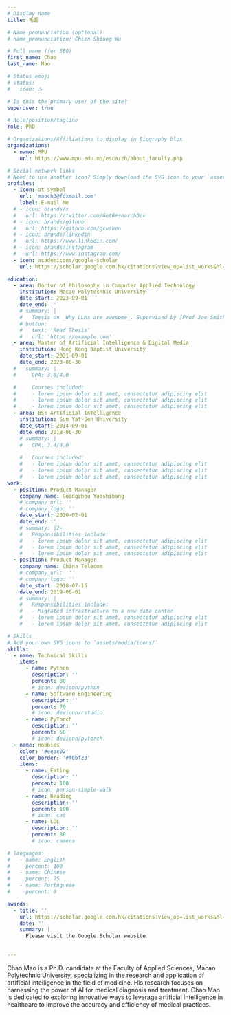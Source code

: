 ```yaml
---
# Display name
title: 毛超

# Name pronunciation (optional)
# name_pronunciation: Chien Shiung Wu

# Full name (for SEO)
first_name: Chao
last_name: Mao

# Status emoji
# status:
#   icon: ☕️

# Is this the primary user of the site?
superuser: true

# Role/position/tagline
role: PhD

# Organizations/Affiliations to display in Biography blox
organizations:
  - name: MPU
    url: https://www.mpu.edu.mo/esca/zh/about_faculty.php

# Social network links
# Need to use another icon? Simply download the SVG icon to your `assets/media/icons/` folder.
profiles:
  - icon: at-symbol
    url: 'maoch3@foxmail.com'
    label: E-mail Me
  # - icon: brands/x
  #   url: https://twitter.com/GetResearchDev
  # - icon: brands/github
  #   url: https://github.com/gcushen
  # - icon: brands/linkedin
  #   url: https://www.linkedin.com/
  # - icon: brands/instagram
  #   url: https://www.instagram.com/
  - icon: academicons/google-scholar
    url: https://scholar.google.com.hk/citations?view_op=list_works&hl=zh-CN&user=S4HPuI4AAAAJ&gmla=AJsN-F4Rehd6Xn73IKKqbgufm7yl-QKi2v01iUh-APKBgFf58xxIHYjRQwOC8KeGgSzzENTJYYC5HVdYNyKbT6s-So8SelenUKoRKuL6IXCUuyDRq9TJIadzFRxkSItc3tNWtmUmnItA

education:
  - area: Doctor of Philosophy in Computer Applied Technology
    institution: Macao Polytechnic University
    date_start: 2023-09-01
    date_end: ''
    # summary: |
    #   Thesis on _Why LLMs are awesome_. Supervised by [Prof Joe Smith](https://example.com). Presented papers at 5 IEEE conferences with the contributions being published in 2 Springer journals.
    # button:
    #   text: 'Read Thesis'
    #   url: 'https://example.com'
  - area: Master of Artificial Intelligence & Digital Media
    institution: Hong Kong Baptist University
    date_start: 2021-09-01
    date_end: 2023-06-30
  #   summary: |
  #     GPA: 3.8/4.0

  #     Courses included:
  #     - lorem ipsum dolor sit amet, consectetur adipiscing elit
  #     - lorem ipsum dolor sit amet, consectetur adipiscing elit
  #     - lorem ipsum dolor sit amet, consectetur adipiscing elit
  - area: BSc Artificial Intelligence
    institution: Sun Yat-Sen University
    date_start: 2014-09-01
    date_end: 2018-06-30
    # summary: |
    #   GPA: 3.4/4.0
      
    #   Courses included:
    #   - lorem ipsum dolor sit amet, consectetur adipiscing elit
    #   - lorem ipsum dolor sit amet, consectetur adipiscing elit
    #   - lorem ipsum dolor sit amet, consectetur adipiscing elit
work:
  - position: Product Manager
    company_name: Guangzhou Yaoshibang
    # company_url: ''
    # company_logo: ''
    date_start: 2020-02-01
    date_end: ''
    # summary: |2-
    #   Responsibilities include:
    #   - lorem ipsum dolor sit amet, consectetur adipiscing elit
    #   - lorem ipsum dolor sit amet, consectetur adipiscing elit
    #   - lorem ipsum dolor sit amet, consectetur adipiscing elit
  - position: Product Manager
    company_name: China Telecom
    # company_url: ''
    # company_logo: ''
    date_start: 2018-07-15
    date_end: 2019-06-01
    # summary: |
    #   Responsibilities include:
    #   - Migrated infrastructure to a new data center
    #   - lorem ipsum dolor sit amet, consectetur adipiscing elit
    #   - lorem ipsum dolor sit amet, consectetur adipiscing elit

# Skills
# Add your own SVG icons to `assets/media/icons/`
skills:
  - name: Technical Skills
    items:
      - name: Python
        description: ''
        percent: 80
        # icon: devicon/python
      - name: Software Engineering
        description: ''
        percent: 70
        # icon: devicon/rstudio
      - name: PyTorch
        description: ''
        percent: 60
        # icon: devicon/pytorch
  - name: Hobbies
    color: '#eeac02'
    color_border: '#f0bf23'
    items:
      - name: Eating
        description: ''
        percent: 100
        # icon: person-simple-walk
      - name: Reading
        description: ''
        percent: 100
        # icon: cat
      - name: LOL
        description: ''
        percent: 80
        # icon: camera

# languages:
#   - name: English
#     percent: 100
#   - name: Chinese
#     percent: 75
#   - name: Portuguese
#     percent: 0

awards:
  - title: ''
    url: https://scholar.google.com.hk/citations?view_op=list_works&hl=zh-CN&user=S4HPuI4AAAAJ&gmla=AJsN-F4Rehd6Xn73IKKqbgufm7yl-QKi2v01iUh-APKBgFf58xxIHYjRQwOC8KeGgSzzENTJYYC5HVdYNyKbT6s-So8SelenUKoRKuL6IXCUuyDRq9TJIadzFRxkSItc3tNWtmUmnItA
    date: ''
    summary: |
      Please visit the Google Scholar website
  

---
```


Chao Mao is a Ph.D. candidate at the Faculty of Applied Sciences, Macao Polytechnic University, specializing in the research and application of artificial intelligence in the field of medicine. His research focuses on harnessing the power of AI for medical diagnosis and treatment. Chao Mao is dedicated to exploring innovative ways to leverage artificial intelligence in healthcare to improve the accuracy and efficiency of medical practices.
